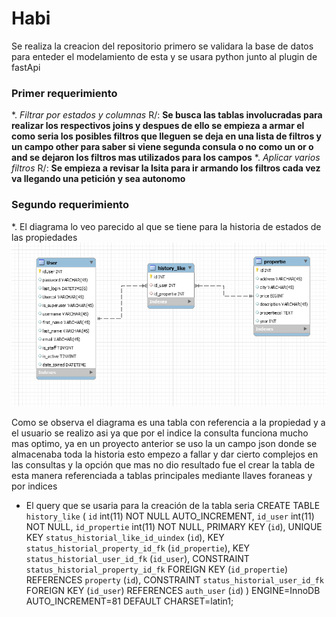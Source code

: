 # Habi
Se realiza la creacion del repositorio primero se validara la base de datos para enteder el modelamiento de esta y se usara python junto al plugin de fastApi

### Primer requerimiento
*. *Filtrar por estados y columnas*
   R/: **Se busca las tablas involucradas para realizar los respectivos joins y despues de ello se empieza a armar el como seria los posibles filtros que lleguen se deja en una lista de filtros y un campo other para saber si viene segunda consula o no como un or o and se dejaron los filtros mas utilizados para los campos**
*. *Aplicar varios filtros*
    R/: **Se empieza a revisar la lsita para ir armando los filtros cada vez va llegando una petición y sea autonomo**
### Segundo requerimiento
*. El diagrama lo veo parecido al que se tiene para la historia de estados de las propiedades
   ![Demo-Api](diagrama/diagrama.png)

   Como se observa el diagrama es una tabla con referencia a la propiedad y a el usuario se realizo asi ya que por el indice
   la consulta funciona mucho mas optimo, ya en un proyecto anterior se uso la un campo json donde se almacenaba toda la historia
   esto empezo a fallar y dar cierto complejos en las consultas y la opción que mas no dio resultado fue el crear la tabla de esta manera
   referenciada a tablas principales mediante llaves foraneas y por indices

* El query que se usaria para la creación de la tabla seria
   CREATE TABLE `history_like` (
   `id` int(11) NOT NULL AUTO_INCREMENT,
   `id_user` int(11) NOT NULL,
   `id_propertie` int(11) NOT NULL,
   PRIMARY KEY (`id`),
   UNIQUE KEY `status_historial_like_id_uindex` (`id`),
   KEY `status_historial_property_id_fk` (`id_propertie`),
   KEY `status_historial_user_id_fk` (`id_user`),
   CONSTRAINT `status_historial_property_id_fk` FOREIGN KEY (`id_propertie`) REFERENCES `property` (`id`),
  CONSTRAINT `status_historial_user_id_fk` FOREIGN KEY (`id_user`) REFERENCES `auth_user` (`id`)
   ) ENGINE=InnoDB AUTO_INCREMENT=81 DEFAULT CHARSET=latin1;
